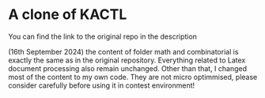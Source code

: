 # A clone of KACTL

You can find the link to the original repo in the description

(16th September 2024) the content of folder math and combinatorial is exactly the same as in the original repository. Everything related to Latex document processing also remain unchanged. Other than that, I changed most of the content to my own code. They are not micro optimmised, please consider carefully before using it in contest environment!

